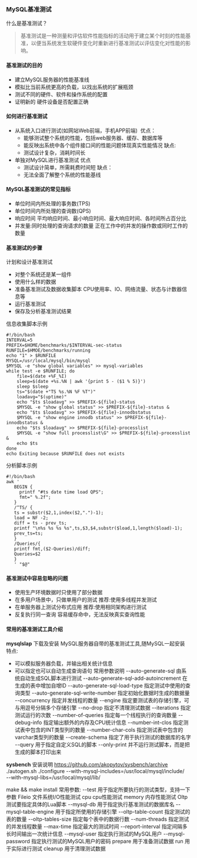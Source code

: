 ### MySQL基准测试

什么是基准测试？

> 基准测试是一种测量和评估软件性能指标的活动用于建立某个时刻的性能基准，以便当系统发生软硬件变化时重新进行基准测试以评估变化对性能的影响。

#### 基准测试的目的
- 建立MySQL服务器的性能基准线
- 模拟比当前系统更高的负载，以找出系统的扩展瓶颈
- 测试不同的硬件、软件和操作系统的配置
- 证明新的 硬件设备是否配置正确

#### 如何进行基准测试
- 从系统入口进行测试(如网站Web前端，手机APP前端)
  ​	优点：
  - 能够测试整个系统的性能，包括web服务器、缓存、数据库等
  - 能反映出系统中各个组件接口间的性能问题体现真实性能情况
    缺点:
  - 测试设计复杂，消耗时间长
- 单独对MySQL进行基准测试
    优点
	- 测试设计简单，所需耗费时间短 
	缺点：
	- 无法全面了解整个系统的性能基线

#### MySQL基准测试的常见指标
- 单位时间内所处理的事务数(TPS)
- 单位时间内所处理的查询数(QPS)
- 响应时间
	平均响应时间、最小响应时间、最大响应时间、各时间所占百分比
- 并发量:同时处理的查询请求的数量
	正在工作中的并发的操作数或同时工作的数量

#### 基准测试的步骤
计划和设计基准测试
- 对整个系统还是某一组件
- 使用什么样的数据
- 准备基准测试及数据收集脚本
	CPU使用率、IO、网络流量、状态与计数器信息等
- 运行基准测试
- 保存及分析基准测试结果


信息收集脚本示例
```shell
#!/bin/bash
INTERVAL=5
PREFIX=$HOME/benchmarks/$INTERVAL-sec-status
RUNFILE=$HMOE/benchmarks/running
echo "1" > $RUNFILE
MYSQL=/usr/local/mysql/bin/mysql
$MYSQL -e "show global variables" >> mysql-variables
while test -e $RUNFILE; do
	file=$(date +%F_%I)
	sleep=$(date +%s.%N | awk '{print 5 - ($1 % 5)}')
	sleep $sleep
	ts="$(date +"TS %s.%N %F %T")"
	loadavg="$(uptime)"
	echo "$ts $loadavg" >> $PREFIX-${file}-status
	$MYSQL -e "show global status" >> $PREFIX-${file}-status &
	echo "$ts $loadavg" >> $PREFIX-${file}-innodbstatus
	$MYSQL -e "show engine innodb status" >> $PREFIX-${file}-innodbstatus &
	echo "$ts $loadavg" >> $PREFIX-${file}-processlist
	$MYSQL -e "show full processlist\G" >> $PREFIX-${file}-processlist &
	echo $ts
done
echo Exiting because $RUNFILE does not exists

```

分析脚本示例
```shell
#!/bin/bash
awk '
   BEGIN {
     printf "#ts date time load QPS";
     fmt=" %.2f";
   }
   /^TS/ {
   ts = substr($2,1,index($2,".")-1);
   load = NF -2;
   diff = ts - prev_ts;
   printf "\n%s %s %s %s",ts,$3,$4,substr($load,1,length($load)-1);
   prev_ts=ts;
   }
   /Queries/{
   printf fmt,($2-Queries)/diff;
   Queries=$2
   }
   ' "$@"

```

#### 基准测试中容易忽略的问题
- 使用生产环境数据时只使用了部分数据
- 在多用户场景中，只做单用户的测试
  推荐:使用多线程并发测试
- 在单服务器上测试分布式应用
  推荐:使用相同架构进行测试
- 反复执行同一查询
  容易缓存命中，无法反映真实查询性能

#### 常用的基准测试工具介绍
**mysqlslap**
下载及安装
MySQL服务器自带的基准测试工具,随MySQL一起安装
特点:
- 可以模拟服务器负载，并输出相关统计信息
- 可以指定也可以自动生成查询语句
常用参数说明
--auto-generate-sql 由系统自动生成SQL脚本进行测试
--auto-generate-sql-add-autoincrement 在生成的表中增加自增ID
--auto-generate-sql-load-type 指定测试中使用的查询类型
--auto-generate-sql-write-number 指定初始化数据时生成的数据量
--concurrency 指定并发线程的数量
--engine 指定要测试表的存储引擎，可与用逗号分隔多个存储引擎
--no-drop 指定不清理测试数据
--iterations 指定测试运行的次数
--number-of-queries 指定每一个线程执行的查询数量
--debug-info 指定输出额外的内存及CPU统计信息
--number-int-clos 指定测试表中包含的INT类型列的数量
--number-char-cols 指定测试表中包含的varchar类型列的数量
--create-schema 指定了用于执行测试的数据库的名字
--query 用于指定自定义SQL的脚本
--only-print 并不运行测试脚本，而是把生成的脚本打印出来



**sysbench**
安装说明
https://github.com/akopytov/sysbench/archive
./autogen.sh
./configure --with-mysql-includes=/usr/local/mysql/include/ \
--with-mysql-libs=/usr/local/mysql/lib/

make && make install
常用参数:
--test 用于指定所要执行的测试类型，支持一下参数
	Fileio 文件系统I/O性能测试
	cpu cpu性能测试
	memory 内存性能测试
	Oltp 测试要指定具体的Lua脚本
--mysql-db 用于指定执行基准测试的数据库名
--mysql-table-engine 用于指定所使用的存储引擎
--oltp-table-count 指定测试的表的数量
--oltp-tables-size 指定每个表中的数据行数
--num-threads 指定测试的并发线程数量
--max-time 指定最大的测试时间
--report-interval 指定间隔多长时间输出一次统计信息
--mysql-user 指定执行测试的MySQL用户
--mysql-password 指定执行测试的MySQL用户的密码
prepare 用于准备测试数据
run 用于实际进行测试
cleanup 用于清理测试数据
